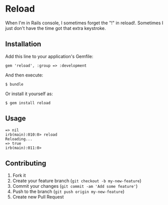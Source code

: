 # Reload

When I'm in Rails console, I sometimes forget the "!" in reload!. Sometimes I just don't have the time got that extra keystroke.

## Installation

Add this line to your application's Gemfile:

    gem 'reload', :group => :development

And then execute:

    $ bundle

Or install it yourself as:

    $ gem install reload

## Usage

````
=> nil
irb(main):010:0> reload
Reloading...
=> true
irb(main):011:0> 
````

## Contributing

1. Fork it
2. Create your feature branch (`git checkout -b my-new-feature`)
3. Commit your changes (`git commit -am 'Add some feature'`)
4. Push to the branch (`git push origin my-new-feature`)
5. Create new Pull Request
